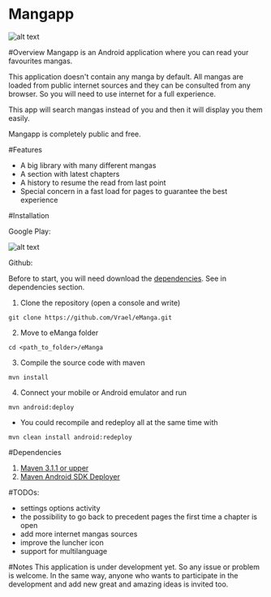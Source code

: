 Mangapp
======

![alt text](https://raw.github.com/Vrael/Mangapp/master/Mangapp.png "Mangapp print screen")

#Overview
Mangapp is an Android application where you can read your favourites mangas. 

This application doesn't contain any manga by default. All mangas are loaded from public internet sources and they can be consulted from any browser. So you will need to use internet for a full experience. 

This app will search mangas instead of you and then it will display you them easily.

Mangapp is completely public and free. 

#Features

* A big library with many different mangas
* A section with latest chapters
* A history to resume the read from last point
* Special concern in a fast load for pages to guarantee the best experience

#Installation

Google Play:

![alt text](https://raw.github.com/Vrael/Mangapp/master/google_play.png "Mangapp in google play")

Github:

Before to start, you will need download the [dependencies](https://github.com/Vrael/eManga#dependencies). See in dependencies section.

1. Clone the repository (open a console and write)
```console
git clone https://github.com/Vrael/eManga.git
```

2. Move to eManga folder
```console
cd <path_to_folder>/eManga
```

3. Compile the source code with maven
```maven
mvn install
```

4. Connect your mobile or Android emulator and run
```mvn
mvn android:deploy
```

* You could recompile and redeploy all at the same time with
```
mvn clean install android:redeploy
```

#Dependencies
1. [Maven 3.1.1 or upper](http://maven.apache.org/download.cgi)
2. [Maven Android SDK Deployer](https://github.com/mosabua/maven-android-sdk-deployer)

#TODOs:
* settings options activity
* the possibility to go back to precedent pages the first time a chapter is open
* add more internet mangas sources
* improve the luncher icon
* support for multilanguage

#Notes
This application is under development yet. So any issue or problem is welcome. In the same way, anyone who wants to participate in the development and add new great and amazing ideas is invited too.
